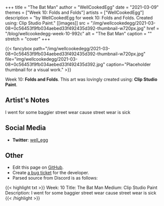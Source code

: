 +++
title =       "The Bat Man"
author =      "WellCookedEgg"
date =        "2021-03-09"
themes =      ["Week 10: Folds and Folds"]
artists =     ["WellCookedEgg"]
description = "by WellCookedEgg for week 10: Folds and Folds. Created using: Clip Studio Paint."
[[images]]
      src = "/img/wellcookedegg/2021-03-08+0c56453f9fb034aebed33f492435d392-thumbnail-w720px.jpg"
      href = "/blog/wellcookedegg-week-10-992c"
      alt = "The Bat Man"
      caption = ""
      stretch = "cover"
+++


{{< fancybox path="/img/wellcookedegg/2021-03-08+0c56453f9fb034aebed33f492435d392-thumbnail-w720px.jpg" file="img/wellcookedegg/2021-03-08+0c56453f9fb034aebed33f492435d392.jpg" caption="Placeholder thumbnail for a visual work." >}}


Week 10: **Folds and Folds**. This art was lovingly created using: **Clip Studio Paint**.

## Artist's Notes

I went for some baggier street wear cause street wear is sick

## Social Media

- **Twitter**: <a href='https://twitter.com/well_egg' target='_blank'>well_egg</a>

## Other

- Edit this page on [GitHub](https://github.com/teaminkling/web-refresh/edit/main/content/blog/wellcookedegg-week-10-992c.md).
- Create [a bug ticket](https://github.com/teaminkling/web-refresh/issues/new?assignees=&labels=bug&template=problem-report.md&title=) for the developer.
- Parsed source from Discord is as follows:

{{< highlight txt >}}
Week: 10
Title: The Bat Man
Medium: Clip Studio Paint
Description: I went for some baggier street wear cause street wear is sick
{{< /highlight >}}